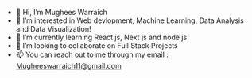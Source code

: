 - 👋 Hi, I’m Mughees Warraich
- 👀 I’m interested in Web devlopment, Machine Learning, Data Analysis and Data Visualization!
- 🌱 I’m currently learning React js, Next js and node js
- 💞️ I’m looking to collaborate on Full Stack Projects
- 📫 You can reach out to me through my email : Mugheeswarraich11@gmail.com

<!---
warrmu01/warrmu01 is a ✨ special ✨ repository because its `README.md` (this file) appears on your GitHub profile.
You can click the Preview link to take a look at your changes.
--->
